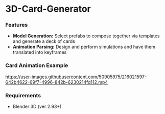 # 3D-Card-Generator


### Features
- **Model Generation:** Select prefabs to compose together via templates and generate a deck of cards
- **Animation Parsing:** Design and perform simulations and have them translated into keyframes

### Card Animation Example

https://user-images.githubusercontent.com/50905975/216021597-642b4622-69f7-4996-842b-6230214fd112.mp4

### Requirements
- Blender 3D (ver 2.93+)
